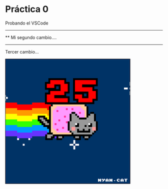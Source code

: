  # Práctica 0

Probando el VSCode

***********************
**  Mi segundo cambio....
*************************


Tercer cambio...

![](Ejercicio2-img1.gif)